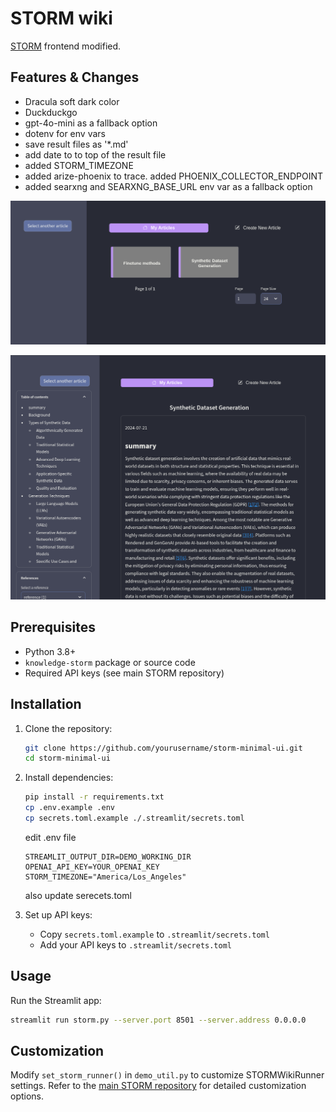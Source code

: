 
# STORM wiki

[STORM](https://github.com/stanford-oval/storm) frontend modified.

## Features & Changes

- Dracula soft dark color
- Duckduckgo
- gpt-4o-mini as a fallback option
- dotenv for env vars
- save result files as '*.md'
- add date to to top of the result file
- added STORM_TIMEZONE
- added arize-phoenix to trace. added PHOENIX_COLLECTOR_ENDPOINT
- added searxng and SEARXNG_BASE_URL env var as a fallback option

![storm](./assets/storm.png)

![storm-article](./assets/storm-article.png)

## Prerequisites

- Python 3.8+
- `knowledge-storm` package or source code
- Required API keys (see main STORM repository)

## Installation

1. Clone the repository:
   ```sh
   git clone https://github.com/yourusername/storm-minimal-ui.git
   cd storm-minimal-ui
   ```

2. Install dependencies:
   ```sh
   pip install -r requirements.txt
   cp .env.example .env
   cp secrets.toml.example ./.streamlit/secrets.toml
   ```

   edit .env file
   ```
   STREAMLIT_OUTPUT_DIR=DEMO_WORKING_DIR
   OPENAI_API_KEY=YOUR_OPENAI_KEY
   STORM_TIMEZONE="America/Los_Angeles"
   ```

   also update serecets.toml

3. Set up API keys:
   - Copy `secrets.toml.example` to `.streamlit/secrets.toml`
   - Add your API keys to `.streamlit/secrets.toml`

## Usage

Run the Streamlit app:
```sh
streamlit run storm.py --server.port 8501 --server.address 0.0.0.0

```

## Customization

Modify `set_storm_runner()` in `demo_util.py` to customize STORMWikiRunner settings. Refer to the [main STORM repository](https://github.com/stanford-oval/storm) for detailed customization options.


